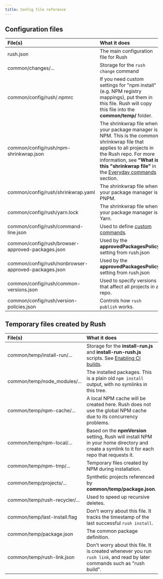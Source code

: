 ```yaml
---
title: Config file reference
---
```


## Configuration files

| File(s)                                              | What it does                                                                                                                                                                                                                                                                 |
| :--------------------------------------------------- | :--------------------------------------------------------------------------------------------------------------------------------------------------------------------------------------------------------------------------------------------------------------------------- |
| rush.json                                            | The main configuration file for Rush                                                                                                                                                                                                                                         |
| common/changes/...                                   | Storage for the `rush change` command                                                                                                                                                                                                                                        |
| common/config/rush/.npmrc                            | If you need custom settings for "npm install" (e.g. NPM registry mappings), put them in this file. Rush will copy this file into the **common/temp/** folder.                                                                                                                |
| common/config/rush/npm-shrinkwrap.json               | The shrinkwrap file when your package manager is NPM. This is the common shrinkwrap file that applies to all projects in the Rush repo. For more information, see **"What is this "shrinkwrap file"** in the [Everyday commands](../developer/everyday_commands.md) section. |
| common/config/rush/shrinkwrap.yaml                   | The shrinkwrap file when your package manager is PNPM.                                                                                                                                                                                                                       |
| common/config/rush/yarn.lock                         | The shrinkwrap file when your package manager is Yarn.                                                                                                                                                                                                                       |
| common/config/rush/command-line.json                 | Used to define [custom commands](../maintainer/custom_commands.md).                                                                                                                                                                                                          |
| common/config/rush/browser-approved-packages.json    | Used by the **approvedPackagesPolicy** setting from rush.json                                                                                                                                                                                                                |
| common/config/rush/nonbrowser-approved-packages.json | Used by the **approvedPackagesPolicy** setting from rush.json                                                                                                                                                                                                                |
| common/config/rush/common-versions.json              | Used to specify versions that affect all projects in a repo.                                                                                                                                                                                                                 |
| common/config/rush/version-policies.json             | Controls how `rush publish` works.                                                                                                                                                                                                                                           |

## Temporary files created by Rush

| File(s)                       | What it does                                                                                                                                 |
| :---------------------------- | :------------------------------------------------------------------------------------------------------------------------------------------- |
| common/temp/install-run/...   | Storage for the **install-run.js** and **install-run-rush.js** scripts. See [Enabling CI builds](../maintainer/enabling_ci_builds.md).       |
| common/temp/node_modules/...  | The installed packages. This is a plain old `npm install` output, with no symlinks in this tree.                                             |
| common/temp/npm-cache/...     | A local NPM cache will be created here. Rush does not use the global NPM cache due to its concurrency problems.                              |
| common/temp/npm-local/...     | Based on the **npmVersion** setting, Rush will install NPM in your home directory and create a symlink to it for each repo that requests it. |
| common/temp/npm-tmp/...       | Temporary files created by NPM during installation.                                                                                          |
| common/temp/projects/...      | Synthetic projects referenced by **common/temp/package.json**.                                                                               |
| common/temp/rush-recycler/... | Used to speed up recursive deletes.                                                                                                          |
| common/temp/last-install.flag | Don't worry about this file. It tracks the timestamp of the last successful `rush install`.                                                  |
| common/temp/package.json      | The common package definition.                                                                                                               |
| common/temp/rush-link.json    | Don't worry about this file. It is created whenever you run `rush link`, and read by later commands such as "rush build".                    |
